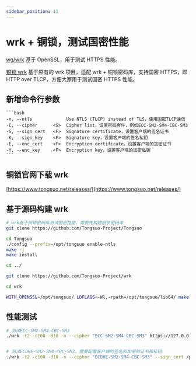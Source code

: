 ```yaml
---
sidebar_position: 11
---
```

# wrk + 铜锁，测试国密性能

[wg/wrk](https://github.com/wg/wrk) 基于 OpenSSL，用于测试 HTTPS 性能。

[铜锁 wrk](https://github.com/Tongsuo-Project/wrk) 基于原有的 wrk 项目，适配 wrk + 铜锁密码库，支持国密 HTTPS，即 HTTP over TLCP，方便大家用于测试国密 HTTPS 性能。

## 新增命令行参数

    ```bash
    -n, --ntls             Use NTLS (TLCP) instead of TLS，使用国密TLCP通信
    -C, --cipher      <S>  Cipher list，设置密码套件，例如ECC-SM2-SM4-CBC-SM3
    -S, --sign_cert   <F>  Signature certificate，设置客户端的签名证书
    -K, --sign_key    <F>  Signature key，设置客户端的签名私钥
    -E, --enc_cert    <F>  Encryption certificate，设置客户端的加密证书
    -Y, --enc_key     <F>  Encryption key，设置客户端的加密私钥
    ```

## 铜锁官网下载 wrk

[https://www.tongsuo.net/releases/](https://www.tongsuo.net/releases/)

## 基于源码构建 wrk

```bash
# wrk基于铜锁密码库测试国密性能，需要先构建铜锁密码库
git clone https://github.com/Tongsuo-Project/Tongsuo

cd Tongsuo
./config --prefix=/opt/tongsuo enable-ntls
make -j
make install

cd ../

git clone https://github.com/Tongsuo-Project/wrk

cd wrk

WITH_OPENSSL=/opt/tongsuo/ LDFLAGS=-Wl,-rpath=/opt/tongsuo/lib64/ make

```

## 性能测试

```bash
# 测试ECC-SM2-SM4-CBC-SM3
./wrk -t2 -c100 -d10 -n --cipher "ECC-SM2-SM4-CBC-SM3" https://127.0.0.1


# 测试ECDHE-SM2-SM4-CBC-SM3，需要配置客户端的签名和加密的证书和私钥
./wrk -t2 -c100 -d10 -n --cipher "ECDHE-SM2-SM4-CBC-SM3" --sign_cert /path/to/sm2_sign.crt  --sign_key /path/to/sm2_sign.key --enc_cert /path/to/sm2_enc.crt  --enc_key /path/to/sm2_enc.key https://127.0.0.1 
```
